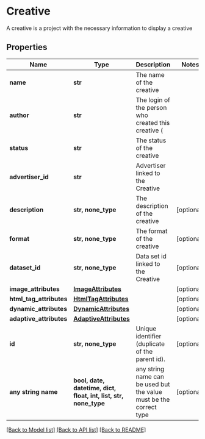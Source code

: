 # Creative

A creative is a project with the necessary information to display a creative

## Properties
Name | Type | Description | Notes
------------ | ------------- | ------------- | -------------
**name** | **str** | The name of the creative | 
**author** | **str** | The login of the person who created this creative ( | 
**status** | **str** | The status of the creative | 
**advertiser_id** | **str** | Advertiser linked to the Creative | 
**description** | **str, none_type** | The description of the creative | [optional] 
**format** | **str, none_type** | The format of the creative | [optional] 
**dataset_id** | **str, none_type** | Data set id linked to the Creative | [optional] 
**image_attributes** | [**ImageAttributes**](ImageAttributes.md) |  | [optional] 
**html_tag_attributes** | [**HtmlTagAttributes**](HtmlTagAttributes.md) |  | [optional] 
**dynamic_attributes** | [**DynamicAttributes**](DynamicAttributes.md) |  | [optional] 
**adaptive_attributes** | [**AdaptiveAttributes**](AdaptiveAttributes.md) |  | [optional] 
**id** | **str, none_type** | Unique identifier (duplicate of the parent id). | [optional] 
**any string name** | **bool, date, datetime, dict, float, int, list, str, none_type** | any string name can be used but the value must be the correct type | [optional]

[[Back to Model list]](../README.md#documentation-for-models) [[Back to API list]](../README.md#documentation-for-api-endpoints) [[Back to README]](../README.md)


